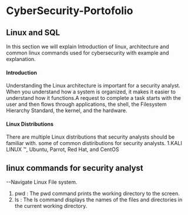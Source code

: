 # CyberSecurity-Portofolio
## Linux and SQL
In this section we will explain Introduction of linux, architecture and common linux commands used for cybersecurity with example and explanation. 
#### Introduction
Understanding the Linux architecture is important for a security analyst. When you understand how a system is organized, it makes it easier to understand how it functions.A request to complete a task starts with the user and then flows through applications, the shell, the Filesystem Hierarchy Standard, the kernel, and the hardware.

#### Linux Distributions
There are multiple Linux distributions that security analysts should be familiar with. some of common distiributions for security analysts.
1.KALI LINUX ™, Ubuntu, Parrot, Red Hat, and CentOS

## linux commands for security analyst
--Navigate Linux File system.
1. pwd : The pwd command prints the working directory to the screen.
2. ls : The ls command displays the names of the files and directories in the current working directory.
